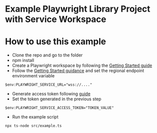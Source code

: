 # Example Playwright Library Project with Service Workspace
# How to use this example
- Clone the repo and go to the folder
- npm install
- Create a Playwright workspace by following the [Getting Started guide](https://aka.ms/mpt/manage-workspaces)
- Follow the [Getting Started guidance](https://aka.ms/mpt/configure-service-endpoint) and set the regional endpoint environment variable
```
$env:PLAYWRIGHT_SERVICE_URL="wss://...."
```
- Generate access token following [guide](https://aka.ms/mpt/generate-access-token)
- Set the token generated in the previous step
```
$env:PLAYWRIGHT_SERVICE_ACCESS_TOKEN="TOKEN_VALUE"
```
- Run the example script
```
npx ts-node src/example.ts
```